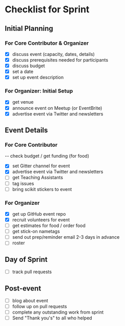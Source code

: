 # Checklist for Sprint

## Initial Planning 
### For Core Contributor & Organizer
- [x] discuss event (capacity, dates, details)
- [x] discuss prerequisites needed for participants
- [x] discuss budget
- [x] set a date
- [x] set up event description

### For Organizer: Initial Setup
- [x] get venue 
- [x] announce event on Meetup (or EventBrite)
- [x] advertise event via Twitter and newsletters

## Event Details
### For Core Contributor
-- check budget / get funding (for food)
- [x] set Gitter channel for event
- [x] advertise event via Twitter and newsletters
- [ ] get Teaching Assistants
- [ ] tag issues
- [ ] bring scikit stickers to event

### For Organizer
- [x] get up GitHub event repo
- [x] recruit volunteers for event
- [ ] get estimates for food / order food 
- [ ] get stick-on nametags
- [ ] send out prep/reminder email 2-3 days in advance
- [ ] roster

## Day of Sprint
- [ ] track pull requests 

## Post-event
- [ ] blog about event
- [ ] follow up on pull requests
- [ ] complete any outstanding work from sprint
- [ ] Send "Thank you's" to all who helped
